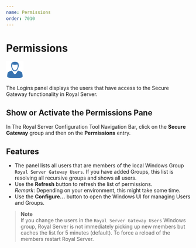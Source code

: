 ```yaml
---
name: Permissions
order: 7010
---
```


# Permissions

<img src="/r2021/images/RoyalServer/Credential_48x48.png" class="icon-def" alt="" />

The Logins panel displays the users that have access to the Secure Gateway functionality in Royal Server.

## Show or Activate the Permissions Pane

In The Royal Server Configuration Tool Navigation Bar, click on the **Secure Gateway** group and then on the **Permissions** entry.

## Features

- The panel lists all users that are members of the local Windows Group `Royal Server Gateway Users`. If you have added Groups, this list is resolving all recursive groups and shows all users.
- Use the **Refresh** button to refresh the list of permissions.  
  _Remark_: Depending on your environment, this might take some time.
- Use the **Configure...** button to open the Windows UI for managing Users and Groups.

> **Note**  
> If you change the users in the `Royal Server Gateway Users` Windows group, Royal Server is not immediately picking up new members but caches the list for 5 minutes (default). To force a reload of the members restart Royal Server.

